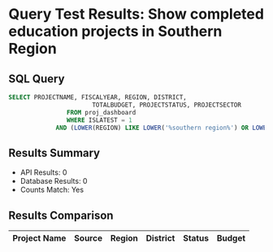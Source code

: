 # Query Test Results: Show completed education projects in Southern Region

## SQL Query
```sql
SELECT PROJECTNAME, FISCALYEAR, REGION, DISTRICT,
                       TOTALBUDGET, PROJECTSTATUS, PROJECTSECTOR
                FROM proj_dashboard
                WHERE ISLATEST = 1
             AND (LOWER(REGION) LIKE LOWER('%southern region%') OR LOWER(DISTRICT) LIKE LOWER('%southern region%')) AND LOWER(PROJECTSTATUS) LIKE LOWER('%completed%') AND LOWER(PROJECTSECTOR) LIKE LOWER('%education%') ORDER BY PROJECTNAME ASC
```

## Results Summary
* API Results: 0
* Database Results: 0
* Counts Match: Yes

## Results Comparison

| Project Name | Source | Region | District | Status | Budget |
|--------------|---------|---------|-----------|---------|----------|
